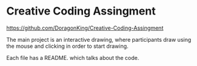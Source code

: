 # Creative Coding Assingment

https://github.com/DoragonKing/Creative-Coding-Assingment

The main project is an interactive drawing, where participants draw using the mouse
and clicking in order to start drawing.

Each file has a README. which talks about the code.

